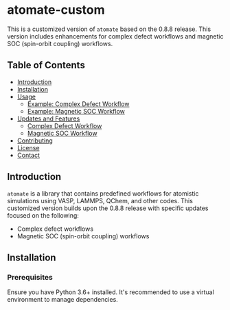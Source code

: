 # atomate-custom

This is a customized version of `atomate` based on the 0.8.8 release. This version includes enhancements for complex defect workflows and magnetic SOC (spin-orbit coupling) workflows.

## Table of Contents

- [Introduction](#introduction)
- [Installation](#installation)
- [Usage](#usage)
  - [Example: Complex Defect Workflow](#example-complex-defect-workflow)
  - [Example: Magnetic SOC Workflow](#example-magnetic-soc-workflow)
- [Updates and Features](#updates-and-features)
  - [Complex Defect Workflow](#complex-defect-workflow)
  - [Magnetic SOC Workflow](#magnetic-soc-workflow)
- [Contributing](#contributing)
- [License](#license)
- [Contact](#contact)

## Introduction

`atomate` is a library that contains predefined workflows for atomistic simulations using VASP, LAMMPS, QChem, and other codes. This customized version builds upon the 0.8.8 release with specific updates focused on the following:
- Complex defect workflows
- Magnetic SOC (spin-orbit coupling) workflows

## Installation

### Prerequisites

Ensure you have Python 3.6+ installed. It's recommended to use a virtual environment to manage dependencies.
